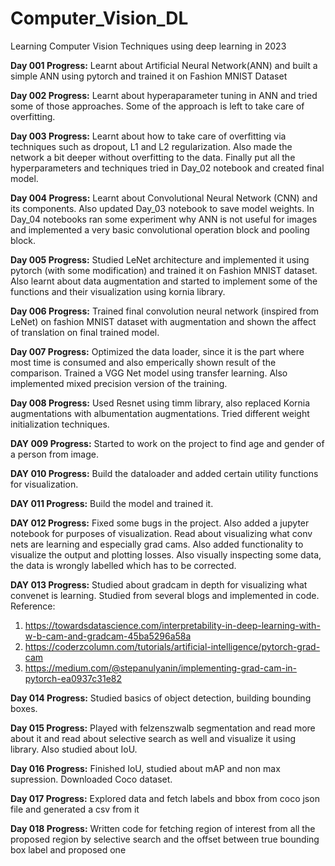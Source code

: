 # Computer_Vision_DL
Learning Computer Vision Techniques using deep learning in 2023

__Day 001 Progress:__ Learnt about Artificial Neural Network(ANN) and built a simple ANN using pytorch and trained it on Fashion MNIST Dataset

__Day 002 Progress:__ Learnt about hyperaparameter tuning in ANN and tried some of those approaches. Some of the approach is left to take care of overfitting.

__Day 003 Progress:__ Learnt about how to take care of overfitting via techniques such as dropout, L1 and L2 regularization. Also made the network a bit deeper without overfitting to the data. Finally put all the hyperparameters and techniques tried in Day_02 notebook and created final model.

__Day 004 Progress:__ Learnt about Convolutional Neural Network (CNN) and its components. Also updated Day_03 notebook to save model weights. In Day_04 notebooks ran some experiment why ANN is not useful for images and implemented a very basic convolutional operation block and pooling block.

__Day 005 Progress:__ Studied LeNet architecture and implemented it using pytorch (with some modification) and trained it on Fashion MNIST dataset. Also learnt about data augmentation and started to implement some of the functions and their visualization using kornia library.

__Day 006 Progress:__ Trained final convolution neural network (inspired from LeNet) on fashion MNIST dataset with augmentation and shown the affect of translation on final trained model.

__Day 007 Progress:__ Optimized the data loader, since it is the part where most time is consumed and also emperically shown result of the comparison. Trained a VGG Net model using transfer learning. Also implemented mixed precision version of the training.

__Day 008 Progress:__ Used Resnet using timm library, also replaced Kornia augmentations with albumentation augmentations. Tried different weight initialization techniques.

__DAY 009 Progress:__ Started to work on the project to find age and gender of a person from image.

__DAY 010 Progress:__ Build the dataloader and added certain utility functions for visualization.

__DAY 011 Progress:__ Build the model and trained it.

__DAY 012 Progress:__ Fixed some bugs in the project. Also added a jupyter notebook for purposes of visualization. Read about visualizing what conv nets are learning and especially grad cams. Also added functionality to visualize the output and plotting losses. Also visually inspecting some data, the data is wrongly labelled which has to be corrected.

__DAY 013 Progress:__ Studied about gradcam in depth for visualizing what convenet is learning. Studied from several blogs and implemented in code.
Reference:

1. https://towardsdatascience.com/interpretability-in-deep-learning-with-w-b-cam-and-gradcam-45ba5296a58a
2. https://coderzcolumn.com/tutorials/artificial-intelligence/pytorch-grad-cam
3. https://medium.com/@stepanulyanin/implementing-grad-cam-in-pytorch-ea0937c31e82

__Day 014 Progress:__ Studied basics of object detection, building bounding boxes.

__Day 015 Progress:__ Played with felzenszwalb segmentation and read more about it and read about selective search as well and visualize it using library. Also studied about IoU. 

__Day 016 Progress:__ Finished IoU, studied about mAP and non max supression. Downloaded Coco dataset.

__Day 017 Progress:__ Explored data and fetch labels and bbox from coco json file and generated a csv from it

__Day 018 Progress:__ Written code for fetching region of interest from all the proposed region by selective search and the offset between true bounding box label and proposed one